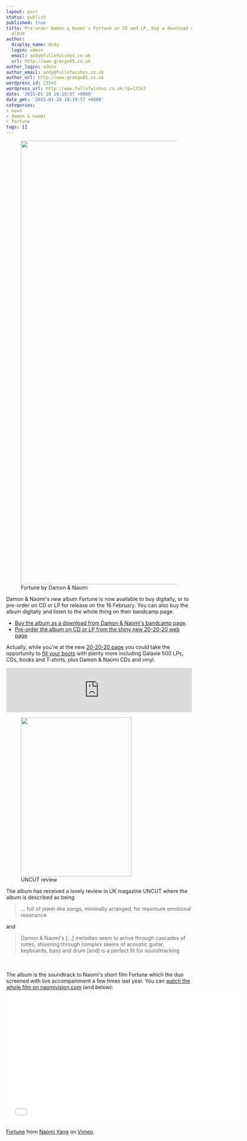 ```yaml
---
layout: post
status: publish
published: true
title: Pre-order Damon & Naomi's Fortune on CD and LP, buy a download or stream the
  album
author:
  display_name: Andy
  login: admin
  email: andy@fullofwishes.co.uk
  url: http://www.grange85.co.uk
author_login: admin
author_email: andy@fullofwishes.co.uk
author_url: http://www.grange85.co.uk
wordpress_id: 13543
wordpress_url: http://www.fullofwishes.co.uk/?p=13543
date: '2015-01-28 18:19:57 +0000'
date_gmt: '2015-01-28 18:19:57 +0000'
categories:
- news
- damon & naomi
- fortune
tags: []
---
```

<p><figure class="caption aligncenter"><img src="http://media.fullofwishes.co.uk/03-damon_and_naomi/sleeves/damon-and-naomi-fortune.jpg" width="1200" height="1200" class /><figcaption class="caption-text"> Fortune by Damon & Naomi</figcaption></figure>
Damon & Naomi's new album Fortune is now available to buy digitally, or to pre-order on CD or LP for release on the 16 February. You can also buy the album digitally and listen to the whole thing on their bandcamp page.</p>
<ul>
<li><a href="https://damonandnaomi.bandcamp.com/album/fortune">Buy the album as a download from Damon & Naomi's bandcamp page</a>.</li>
<li><a href="http://www.20-20-20.com/store/damon-naomi-fortune">Pre-order the album on CD or LP from the shiny new 20-20-20 web page</a>.</li>
</ul>
<p>Actually, while you're at the new <a href="http://www.20-20-20.com">20-20-20 page</a> you could take the opportunity to <a href="http://www.20-20-20.com/store/">fill your boots</a> with plenty more including Galaxie 500 LPs, CDs, books and T-shirts, plus Damon & Naomi CDs and vinyl.</p>
<p><iframe style="border: 0; width: 100%; height: 120px;" src="https://bandcamp.com/EmbeddedPlayer/album=2505063369/size=large/bgcol=ffffff/linkcol=0687f5/tracklist=false/artwork=small/transparent=true/" seamless><a href="http://damonandnaomi.bandcamp.com/album/fortune">Fortune by Damon &amp; Naomi</a></iframe></p>
<p><figure class="caption alignright"><img src="http://media.fullofwishes.co.uk/03-damon_and_naomi/pictures/2015-02-uncut-fortune.jpg" width="300" height="430" class /><figcaption class="caption-text"> UNCUT review</figcaption></figure>
The album has received a lovely review in UK magazine UNCUT where the album is described as being</p>
<blockquote><p>... full of jewel-like songs, minimally arranged, for maximum emotional resonance</p></blockquote>
<p>and </p>
<blockquote><p>Damon & Naomi's [&hellip;] melodies seem to arrive through cascades of notes, shivering through complex skeins of acoustic guitar, keyboards, bass and drum [and] is a perfect fit for soundtracking</p></blockquote>
<p><br clear="right"/><br />
The album is the soundtrack to Naomi's short film Fortune which the duo screened with live accompaniment a few times last year. You can <a href="http://www.naomivision.com/shortfilm#1">watch the whole film on naomivision.com</a> (and below):<br />
<iframe src="//player.vimeo.com/video/105007573?portrait=0" width="640" height="360" frameborder="0" webkitallowfullscreen mozallowfullscreen allowfullscreen></iframe>
<p><a href="http://vimeo.com/105007573">Fortune</a> from <a href="http://vimeo.com/naomiyang">Naomi Yang</a> on <a href="https://vimeo.com">Vimeo</a>.</p>

